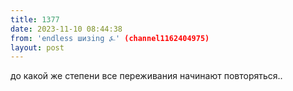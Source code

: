 ```yaml
---
title: 1377
date: 2023-11-10 08:44:38
from: 'endless шизing ⍼' (channel1162404975)
layout: post
---
```


до какой же степени все переживания начинают повторяться..
